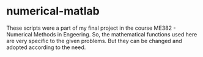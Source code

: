 # numerical-matlab

These scripts were a part of my final project in the course ME382 - Numerical Methods in Engeering. So, the mathematical functions used here
are very specific to the given problems. But they can be changed and adopted according to the need.
